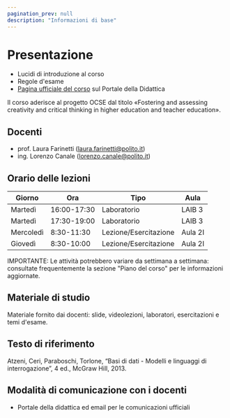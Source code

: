 ```yaml
---
pagination_prev: null
description: "Informazioni di base"
---
```


# Presentazione

-   Lucidi di introduzione al corso <!--(https://farinetti.github.io/materiale-bdcin/PresentazioneCorso-25.pdf) -->
-   Regole d'esame
-   [Pagina ufficiale del corso](https://didattica.polito.it/pls/portal30/gap.pkg_guide.viewGap?p_cod_ins=04AFQPC&p_a_acc=2025&p_header=S&p_lang=IT&multi=N) sul Portale della Didattica

Il corso aderisce al progetto OCSE dal titolo «Fostering and assessing creativity and critical thinking in higher education and teacher education».

## Docenti

- prof. Laura Farinetti (laura.farinetti@polito.it)
- ing. Lorenzo Canale (lorenzo.canale@polito.it)

## Orario delle lezioni

| Giorno   | Ora |Tipo | Aula |
|----------|----|-----|------|
| Martedì | 16:00-17:30 | Laboratorio | LAIB 3 |
| Martedì | 17:30-19:00 | Laboratorio | LAIB 3 |
| Mercoledì | 8:30-11:30 | Lezione/Esercitazione | Aula 2I |
| Giovedì | 8:30-10:00 | Lezione/Esercitazione | Aula 2I |

IMPORTANTE: Le attività potrebbero variare da settimana a settimana: consultate frequentemente la sezione "Piano del corso" per le informazioni aggiornate.

## Materiale di studio

Materiale fornito dai docenti: slide, videolezioni, laboratori, esercitazioni e temi d'esame.

## Testo di riferimento

Atzeni, Ceri, Paraboschi, Torlone, “Basi di dati - Modelli e linguaggi di interrogazione”, 4 ed., McGraw Hill, 2013.

## Modalità di comunicazione con i docenti

- Portale della didattica ed email per le comunicazioni ufficiali
